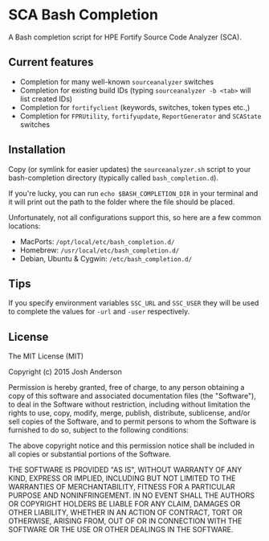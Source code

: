 SCA Bash Completion
===================

A Bash completion script for HPE Fortify Source Code Analyzer (SCA).

Current features
-------------------
- Completion for many well-known ```sourceanalyzer``` switches
- Completion for existing build IDs (typing ```sourceanalyzer -b <tab>``` will list created IDs)
- Completion for ```fortifyclient``` (keywords, switches, token types etc.,)
- Completion for ```FPRUtility```, ```fortifyupdate```, ```ReportGenerator``` and ```SCAState``` switches

Installation
-------------------
Copy (or symlink for easier updates) the ```sourceanalyzer.sh``` script to your bash-completion directory (typically called ```bash_completion.d```).

If you're lucky, you can run ```echo $BASH_COMPLETION_DIR``` in your terminal and it will print out the path to the folder where the file should be placed.

Unfortunately, not all configurations support this, so here are a few common locations:

- MacPorts: ```/opt/local/etc/bash_completion.d/```
- Homebrew: ```/usr/local/etc/bash_completion.d/```
- Debian, Ubuntu & Cygwin: ```/etc/bash_completion.d/```

Tips
-------------------
If you specify environment variables ```SSC_URL``` and ```SSC_USER``` they will be used to complete the values for ```-url``` and ```-user``` respectively.

License
-------------------
The MIT License (MIT)

Copyright (c) 2015 Josh Anderson

Permission is hereby granted, free of charge, to any person obtaining a copy of this software and associated documentation files (the "Software"), to deal in the Software without restriction, including without limitation the rights to use, copy, modify, merge, publish, distribute, sublicense, and/or sell copies of the Software, and to permit persons to whom the Software is furnished to do so, subject to the following conditions:

The above copyright notice and this permission notice shall be included in all copies or substantial portions of       the Software.

THE SOFTWARE IS PROVIDED "AS IS", WITHOUT WARRANTY OF ANY KIND, EXPRESS OR IMPLIED, INCLUDING BUT NOT LIMITED TO THE WARRANTIES OF MERCHANTABILITY, FITNESS FOR A PARTICULAR PURPOSE AND NONINFRINGEMENT. IN NO EVENT SHALL THE AUTHORS OR COPYRIGHT HOLDERS BE LIABLE FOR ANY CLAIM, DAMAGES OR OTHER LIABILITY, WHETHER IN AN ACTION OF CONTRACT, TORT OR OTHERWISE, ARISING FROM, OUT OF OR IN CONNECTION WITH THE SOFTWARE OR THE USE OR OTHER DEALINGS IN THE SOFTWARE.
